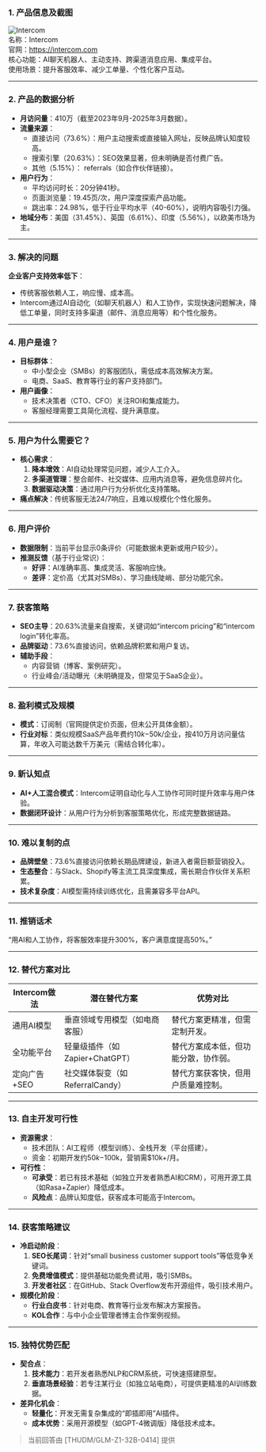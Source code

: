 
### 1. 产品信息及截图  
![Intercom](https://cdn-images.toolify.ai/170350409443508358.jpg)  
名称：Intercom  
官网：https://intercom.com  
核心功能：AI聊天机器人、主动支持、跨渠道消息应用、集成平台。  
使用场景：提升客服效率、减少工单量、个性化客户互动。  

---

### 2. 产品的数据分析  
- **月访问量**：410万（截至2023年9月-2025年3月数据）。  
- **流量来源**：  
  - 直接访问（73.6%）：用户主动搜索或直接输入网址，反映品牌认知度较高。  
  - 搜索引擎（20.63%）：SEO效果显著，但未明确是否付费广告。  
  - 其他（5.15%）： referrals（如合作伙伴链接）。  
- **用户行为**：  
  - 平均访问时长：20分钟41秒。  
  - 页面浏览量：19.45页/次，用户深度探索产品功能。  
  - 跳出率：24.98%，低于行业平均水平（40-60%），说明内容吸引力强。  
- **地域分布**：美国（31.45%）、英国（6.61%）、印度（5.56%），以欧美市场为主。  

---

### 3. 解决的问题  
**企业客户支持效率低下**：  
- 传统客服依赖人工，响应慢、成本高。  
- Intercom通过AI自动化（如聊天机器人）和人工协作，实现快速问题解决，降低工单量，同时支持多渠道（邮件、消息应用等）和个性化服务。  

---

### 4. 用户是谁？  
- **目标群体**：  
  - 中小型企业（SMBs）的客服团队，需低成本高效解决方案。  
  - 电商、SaaS、教育等行业的客户支持部门。  
- **用户画像**：  
  - 技术决策者（CTO、CFO）关注ROI和集成能力。  
  - 客服经理需要工具简化流程、提升满意度。  

---

### 5. 用户为什么需要它？  
- **核心需求**：  
  1. **降本增效**：AI自动处理常见问题，减少人工介入。  
  2. **多渠道管理**：整合邮件、社交媒体、应用内消息等，避免信息碎片化。  
  3. **数据驱动决策**：通过用户行为分析优化支持策略。  
- **痛点解决**：传统客服无法24/7响应，且难以规模化个性化服务。  

---

### 6. 用户评价  
- **数据限制**：当前平台显示0条评价（可能数据未更新或用户较少）。  
- **推测反馈**（基于行业常识）：  
  - **好评**：AI准确率高、集成灵活、客服响应快。  
  - **差评**：定价高（尤其对SMBs）、学习曲线陡峭、部分功能冗余。  

---

### 7. 获客策略  
- **SEO主导**：20.63%流量来自搜索，关键词如“intercom pricing”和“intercom login”转化率高。  
- **品牌驱动**：73.6%直接访问，依赖品牌积累和用户复访。  
- **辅助手段**：  
  - 内容营销（博客、案例研究）。  
  - 行业峰会/活动曝光（未明确提及，但常见于SaaS企业）。  

---

### 8. 盈利模式及规模  
- **模式**：订阅制（官网提供定价页面，但未公开具体金额）。  
- **行业对标**：类似规模SaaS产品年费约$10k-$50k/企业，按410万月访问量估算，年收入可能达数千万美元（需结合转化率）。  

---

### 9. 新认知点  
- **AI+人工混合模式**：Intercom证明自动化与人工协作可同时提升效率与用户体验。  
- **数据闭环设计**：从用户行为分析到客服策略优化，形成完整数据链路。  

---

### 10. 难以复制的点  
- **品牌壁垒**：73.6%直接访问依赖长期品牌建设，新进入者需巨额营销投入。  
- **生态整合**：与Slack、Shopify等主流工具深度集成，需长期合作伙伴关系积累。  
- **技术复杂度**：AI模型需持续训练优化，且需兼容多平台API。  

---

### 11. 推销话术  
“用AI和人工协作，将客服效率提升300%，客户满意度提高50%。”  

---

### 12. 替代方案对比  
| **Intercom做法**       | **潜在替代方案**               | **优势对比**                          |  
|-------------------------|---------------------------------|---------------------------------------|  
| 通用AI模型             | 垂直领域专用模型（如电商客服） | 替代方案更精准，但需定制开发。         |  
| 全功能平台             | 轻量级插件（如Zapier+ChatGPT） | 替代方案成本低，但功能分散，协作弱。  |  
| 定向广告+SEO           | 社交媒体裂变（如ReferralCandy）| 替代方案获客快，但用户质量难控制。     |  

---

### 13. 自主开发可行性  
- **资源需求**：  
  - 技术团队：AI工程师（模型训练）、全栈开发（平台搭建）。  
  - 资金：初期开发约$50k-$100k，营销需$10k+/月。  
- **可行性**：  
  - **可承受**：若已有技术基础（如独立开发者熟悉AI和CRM），可用开源工具（如Rasa+Zapier）降低成本。  
  - **风险点**：品牌认知度低，获客成本可能高于Intercom。  

---

### 14. 获客策略建议  
- **冷启动阶段**：  
  1. **SEO长尾词**：针对“small business customer support tools”等低竞争关键词。  
  2. **免费增值模式**：提供基础功能免费试用，吸引SMBs。  
  3. **开发者社区**：在GitHub、Stack Overflow发布开源组件，吸引技术用户。  
- **规模化阶段**：  
  - **行业白皮书**：针对电商、教育等行业发布解决方案报告。  
  - **KOL合作**：与中小企业管理者博主合作案例视频。  

---

### 15. 独特优势匹配  
- **契合点**：  
  1. **技术能力**：若开发者熟悉NLP和CRM系统，可快速搭建原型。  
  2. **垂直场景经验**：若专注某行业（如独立站电商），可提供更精准的AI训练数据。  
- **差异化机会**：  
  - **轻量化**：开发无需复杂集成的“即插即用”AI插件。  
  - **成本优势**：采用开源模型（如GPT-4微调版）降低技术成本。  

> 当前回答由 [THUDM/GLM-Z1-32B-0414] 提供